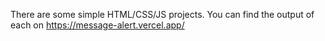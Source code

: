 There are some simple HTML/CSS/JS projects. You can find the output of each on https://message-alert.vercel.app/